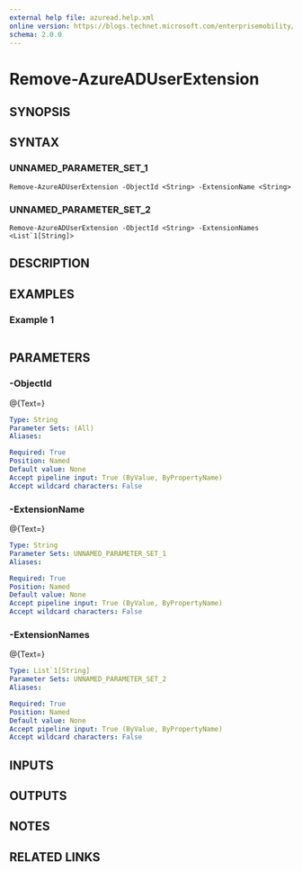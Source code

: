 ```yaml
---
external help file: azuread.help.xml
online version: https://blogs.technet.microsoft.com/enterprisemobility/2016/07/18/azuread-certificate-based-authentication-for-ios-and-android-now-in-preview/
schema: 2.0.0
---
```


# Remove-AzureADUserExtension

## SYNOPSIS

## SYNTAX

### UNNAMED_PARAMETER_SET_1
```
Remove-AzureADUserExtension -ObjectId <String> -ExtensionName <String>
```

### UNNAMED_PARAMETER_SET_2
```
Remove-AzureADUserExtension -ObjectId <String> -ExtensionNames <List`1[String]>
```

## DESCRIPTION

## EXAMPLES

### Example 1
```

```

## PARAMETERS

### -ObjectId
@{Text=}

```yaml
Type: String
Parameter Sets: (All)
Aliases: 

Required: True
Position: Named
Default value: None
Accept pipeline input: True (ByValue, ByPropertyName)
Accept wildcard characters: False
```

### -ExtensionName
@{Text=}

```yaml
Type: String
Parameter Sets: UNNAMED_PARAMETER_SET_1
Aliases: 

Required: True
Position: Named
Default value: None
Accept pipeline input: True (ByValue, ByPropertyName)
Accept wildcard characters: False
```

### -ExtensionNames
@{Text=}

```yaml
Type: List`1[String]
Parameter Sets: UNNAMED_PARAMETER_SET_2
Aliases: 

Required: True
Position: Named
Default value: None
Accept pipeline input: True (ByValue, ByPropertyName)
Accept wildcard characters: False
```

## INPUTS

## OUTPUTS

## NOTES

## RELATED LINKS

